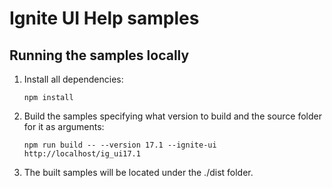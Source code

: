 # Ignite UI Help samples

## Running the samples locally

1. Install all dependencies:

    ```
    npm install
    ```
    
2. Build the samples specifying what version to build and the source folder for it as arguments:


    ```
    npm run build -- --version 17.1 --ignite-ui http://localhost/ig_ui17.1
    ```

3. The built samples will be located under the ./dist folder.